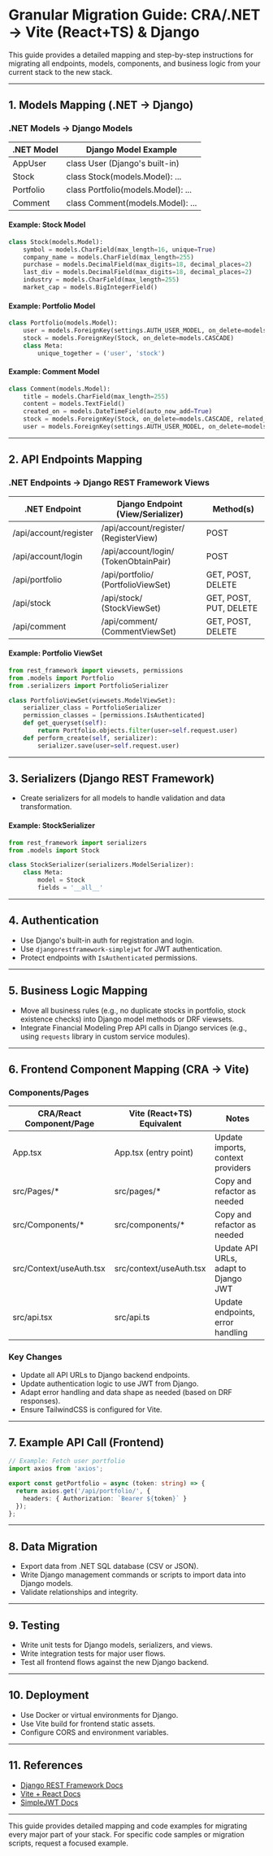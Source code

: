# Granular Migration Guide: CRA/.NET → Vite (React+TS) & Django

This guide provides a detailed mapping and step-by-step instructions for migrating all endpoints, models, components, and business logic from your current stack to the new stack.

---

## 1. Models Mapping (.NET → Django)

### .NET Models → Django Models
| .NET Model   | Django Model Example |
|--------------|---------------------|
| AppUser      | class User (Django's built-in) |
| Stock        | class Stock(models.Model): ... |
| Portfolio    | class Portfolio(models.Model): ... |
| Comment      | class Comment(models.Model): ... |

#### Example: Stock Model
```python
class Stock(models.Model):
    symbol = models.CharField(max_length=16, unique=True)
    company_name = models.CharField(max_length=255)
    purchase = models.DecimalField(max_digits=18, decimal_places=2)
    last_div = models.DecimalField(max_digits=18, decimal_places=2)
    industry = models.CharField(max_length=255)
    market_cap = models.BigIntegerField()
```

#### Example: Portfolio Model
```python
class Portfolio(models.Model):
    user = models.ForeignKey(settings.AUTH_USER_MODEL, on_delete=models.CASCADE)
    stock = models.ForeignKey(Stock, on_delete=models.CASCADE)
    class Meta:
        unique_together = ('user', 'stock')
```

#### Example: Comment Model
```python
class Comment(models.Model):
    title = models.CharField(max_length=255)
    content = models.TextField()
    created_on = models.DateTimeField(auto_now_add=True)
    stock = models.ForeignKey(Stock, on_delete=models.CASCADE, related_name='comments')
    user = models.ForeignKey(settings.AUTH_USER_MODEL, on_delete=models.CASCADE)
```

---

## 2. API Endpoints Mapping

### .NET Endpoints → Django REST Framework Views
| .NET Endpoint           | Django Endpoint (View/Serializer)       | Method(s)        |
|------------------------|-----------------------------------------|------------------|
| /api/account/register  | /api/account/register/ (RegisterView)   | POST             |
| /api/account/login     | /api/account/login/ (TokenObtainPair)   | POST             |
| /api/portfolio         | /api/portfolio/ (PortfolioViewSet)      | GET, POST, DELETE|
| /api/stock             | /api/stock/ (StockViewSet)              | GET, POST, PUT, DELETE |
| /api/comment           | /api/comment/ (CommentViewSet)          | GET, POST, DELETE|

#### Example: Portfolio ViewSet
```python
from rest_framework import viewsets, permissions
from .models import Portfolio
from .serializers import PortfolioSerializer

class PortfolioViewSet(viewsets.ModelViewSet):
    serializer_class = PortfolioSerializer
    permission_classes = [permissions.IsAuthenticated]
    def get_queryset(self):
        return Portfolio.objects.filter(user=self.request.user)
    def perform_create(self, serializer):
        serializer.save(user=self.request.user)
```

---

## 3. Serializers (Django REST Framework)
- Create serializers for all models to handle validation and data transformation.

#### Example: StockSerializer
```python
from rest_framework import serializers
from .models import Stock

class StockSerializer(serializers.ModelSerializer):
    class Meta:
        model = Stock
        fields = '__all__'
```

---

## 4. Authentication
- Use Django's built-in auth for registration and login.
- Use `djangorestframework-simplejwt` for JWT authentication.
- Protect endpoints with `IsAuthenticated` permissions.

---

## 5. Business Logic Mapping
- Move all business rules (e.g., no duplicate stocks in portfolio, stock existence checks) into Django model methods or DRF viewsets.
- Integrate Financial Modeling Prep API calls in Django services (e.g., using `requests` library in custom service modules).

---

## 6. Frontend Component Mapping (CRA → Vite)

### Components/Pages
| CRA/React Component/Page | Vite (React+TS) Equivalent | Notes |
|-------------------------|----------------------------|-------|
| App.tsx                 | App.tsx (entry point)      | Update imports, context providers |
| src/Pages/*             | src/pages/*                | Copy and refactor as needed |
| src/Components/*        | src/components/*           | Copy and refactor as needed |
| src/Context/useAuth.tsx | src/context/useAuth.tsx    | Update API URLs, adapt to Django JWT |
| src/api.tsx             | src/api.ts                 | Update endpoints, error handling |

### Key Changes
- Update all API URLs to Django backend endpoints.
- Update authentication logic to use JWT from Django.
- Adapt error handling and data shape as needed (based on DRF responses).
- Ensure TailwindCSS is configured for Vite.

---

## 7. Example API Call (Frontend)
```typescript
// Example: Fetch user portfolio
import axios from 'axios';

export const getPortfolio = async (token: string) => {
  return axios.get('/api/portfolio/', {
    headers: { Authorization: `Bearer ${token}` }
  });
};
```

---

## 8. Data Migration
- Export data from .NET SQL database (CSV or JSON).
- Write Django management commands or scripts to import data into Django models.
- Validate relationships and integrity.

---

## 9. Testing
- Write unit tests for Django models, serializers, and views.
- Write integration tests for major user flows.
- Test all frontend flows against the new Django backend.

---

## 10. Deployment
- Use Docker or virtual environments for Django.
- Use Vite build for frontend static assets.
- Configure CORS and environment variables.

---

## 11. References
- [Django REST Framework Docs](https://www.django-rest-framework.org/)
- [Vite + React Docs](https://vitejs.dev/guide/)
- [SimpleJWT Docs](https://django-rest-framework-simplejwt.readthedocs.io/en/latest/)

---

This guide provides detailed mapping and code examples for migrating every major part of your stack. For specific code samples or migration scripts, request a focused example.
